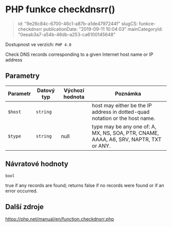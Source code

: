 PHP funkce checkdnsrr()
=======================

> id: "9e26c84c-6700-46c1-a87b-a1de4797244f"
> slugCS: funkce-checkdnsrr
> publicationDate: "2019-09-11 10:04:03"
> mainCategoryId: "0eeab3a7-a54b-46db-a253-ca6100145648"

Dostupnost ve verzích: `PHP 4.0`

Check DNS records corresponding to a given Internet host name or IP address


Parametry
--------------

| Parametr | Datový typ | Výchozí hodnota | Poznámka |
|-----|-----|-----|-----|
| `$host` | `string` |  | host may either be the IP address in dotted-quad notation or the host name. |
| `$type` | `string` | null | type may be any one of: A, MX, NS, SOA, PTR, CNAME, AAAA, A6, SRV, NAPTR, TXT or ANY. |


Návratové hodnoty
----------------

`bool`

true if any records are found; returns false if no records
were found or if an error occurred.

Další zdroje
------------

https://php.net/manual/en/function.checkdnsrr.php
